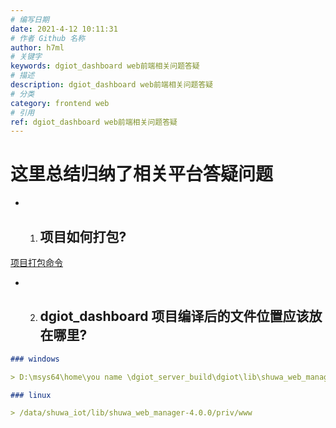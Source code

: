 ```yaml
---
# 编写日期
date: 2021-4-12 10:11:31
# 作者 Github 名称
author: h7ml
# 关键字
keywords: dgiot_dashboard web前端相关问题答疑
# 描述
description: dgiot_dashboard web前端相关问题答疑
# 分类
category: frontend web
# 引用
ref: dgiot_dashboard web前端相关问题答疑
---
```


# 这里总结归纳了相关平台答疑问题

- 1. ## 项目如何打包?

[项目打包命令](./dgiot_dashboard/deploy.md#%E6%89%93%E5%8C%85%E5%91%BD%E4%BB%A4)

- 2. ## dgiot_dashboard 项目编译后的文件位置应该放在哪里?

```markdown
### windows

> D:\msys64\home\you name \dgiot_server_build\dgiot\lib\shuwa_web_manager\priv\www

### linux

> /data/shuwa_iot/lib/shuwa_web_manager-4.0.0/priv/www
```
